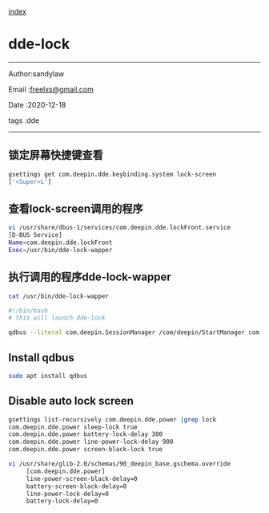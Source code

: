 
[index](./index.md)

# dde-lock

---

Author:sandylaw

Email :freelxs@gmail.com

Date  :2020-12-18

tags  :dde

---


## 锁定屏幕快捷键查看

```bash
gsettings get com.deepin.dde.keybinding.system lock-screen
['<Super>L']
```
## 查看lock-screen调用的程序

```bash
vi /usr/share/dbus-1/services/com.deepin.dde.lockFront.service
[D-BUS Service]
Name=com.deepin.dde.lockFront
Exec=/usr/bin/dde-lock-wapper
```

## 执行调用的程序dde-lock-wapper

```bash
cat /usr/bin/dde-lock-wapper

#!/bin/bash
# this will launch dde-lock

qdbus --literal com.deepin.SessionManager /com/deepin/StartManager com.deepin.StartManager.Launch /usr/share/applications/dde-lock.desktop
```

## Install qdbus

```bash
sudo apt install qdbus
```

## Disable auto lock screen
```bash
gsettings list-recursively com.deepin.dde.power |grep lock
com.deepin.dde.power sleep-lock true
com.deepin.dde.power battery-lock-delay 300
com.deepin.dde.power line-power-lock-delay 900
com.deepin.dde.power screen-black-lock true
```

```bash
vi /usr/share/glib-2.0/schemas/90_deepin_base.gschema.override
     [com.deepin.dde.power]
     line-power-screen-black-delay=0
     battery-screen-black-delay=0
     line-power-lock-delay=0
     battery-lock-delay=0
```

